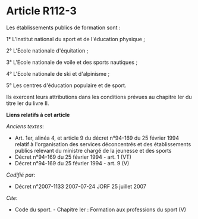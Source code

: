 # Article R112-3

Les établissements publics de formation sont : 

1° L'Institut national du sport et de l'éducation physique ; 

2° L'Ecole nationale d'équitation ; 

3° L'Ecole nationale de voile et des sports nautiques ; 

4° L'Ecole nationale de ski et d'alpinisme ; 

5° Les centres d'éducation populaire et de sport. 

Ils exercent leurs attributions dans les conditions prévues au chapitre Ier du titre Ier du livre II.

**Liens relatifs à cet article**

_Anciens textes_:

  - Art. 1er, alinéa 4, et article 9 du décret n°94-169 du 25 février 1994 relatif à l'organisation des services déconcentrés et des établissements publics relevant du ministre chargé de la jeunesse et des sports
  - Décret n°94-169 du 25 février 1994 - art. 1 (VT)
  - Décret n°94-169 du 25 février 1994 - art. 9 (V)

_Codifié par_:

  - Décret n°2007-1133 2007-07-24 JORF 25 juillet 2007

_Cite_:

  - Code du sport. -  Chapitre Ier : Formation aux professions du sport (V)

